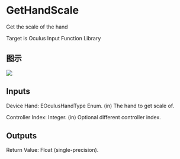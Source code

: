 # GetHandScale

Get the scale of the hand

Target is Oculus Input Function Library

## 图示

![]($-20221218-20152844.png)

## Inputs

Device Hand: EOculusHandType Enum. (in) The hand to get scale of.

Controller Index: Integer. (in) Optional different controller index.  

## Outputs

Return Value: Float (single-precision).

